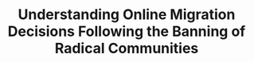---
title: 'Understanding Online Migration Decisions Following the Banning of Radical Communities'

authors:

- Giuseppe Russo
- Manoel Horta Ribeiro
- Giona Casiraghi
- Luca Verginer

year: 2023

conf: 'WebSci 2023'

links:
  - {"name": "📄 Pre-print", "content": "https://arxiv.org/abs/2212.04765"}

name_file: '2023_migra'

---